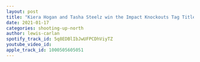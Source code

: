 ```yaml
---
layout: post
title: "Kiera Hogan and Tasha Steelz win the Impact Knockouts Tag Titles! Jackson Stone to finally debut for Impact? Kota Ibushi vs Sanada!"
date: 2021-01-17
categories: shooting-up-north
author: lewis-carlan
spotify_track_id: 5q8EDBlIbJwUFPCDhViyTZ
youtube_video_id: 
apple_track_id: 1000505605051
---
```

